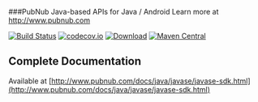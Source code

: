 

###PubNub Java-based APIs for Java / Android
Learn more at http://www.pubnub.com

[![Build Status](https://travis-ci.org/pubnub/java.svg?branch=edge)](https://travis-ci.org/pubnub/java)
[![codecov.io](https://codecov.io/github/pubnub/java/coverage.svg?branch=edge)](https://codecov.io/github/pubnub/java?branch=edge)
[![Download](https://api.bintray.com/packages/bintray/jcenter/com.pubnub%3Apubnub/images/download.svg)](https://bintray.com/bintray/jcenter/com.pubnub%3Apubnub/_latestVersion)
[![Maven Central](https://img.shields.io/maven-central/v/com.pubnub/pubnub.svg)]()

## Complete Documentation
Available at [http://www.pubnub.com/docs/java/javase/javase-sdk.html](http://www.pubnub.com/docs/java/javase/javase-sdk.html)

